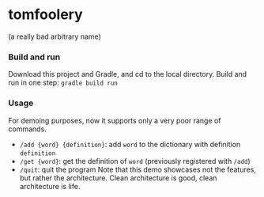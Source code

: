 # tomfoolery
(a really bad arbitrary name)

### Build and run
Download this project and Gradle, and cd to the local directory.
Build and run in one step: `gradle build run`

### Usage
For demoing purposes, now it supports only a very poor range of commands.
- `/add {word} {definition}`: add `word` to the dictionary with definition `definition`
- `/get {word}`: get the definition of `word` (previously registered with `/add`)
- `/quit`: quit the program
Note that this demo showcases not the features, but rather the architecture.
Clean architecture is good, clean architecture is life.